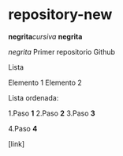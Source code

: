 # repository-new
**negrita**_cursiva_
**negrita**

_*negrita*_
Primer repositorio Github

Lista

Elemento 1
Elemento 2

Lista ordenada:

1.Paso **1**
2.Paso **2**
3.Paso **3**

4.Paso **4**
 <html>
  <html>
 [link]<https://www.google.es/?hl=ca
<[thumb_spider-man-tobey-maguire-meme-face-54094017](https://user-images.githubusercontent.com/96111636/189707582-ee078394-460b-44a4-a83d-04ec6066f804.png)>
